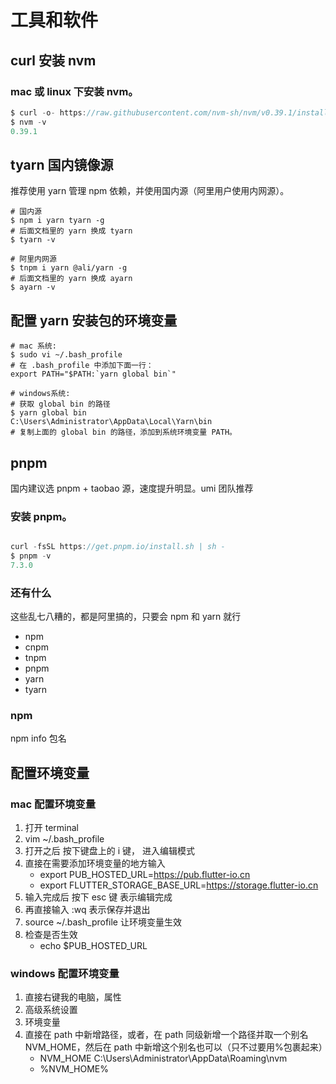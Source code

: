 # 工具和软件

## curl 安装 nvm

### mac 或 linux 下安装 nvm。

```js
$ curl -o- https://raw.githubusercontent.com/nvm-sh/nvm/v0.39.1/install.sh | bash
$ nvm -v
0.39.1
```

## tyarn 国内镜像源

推荐使用 yarn 管理 npm 依赖，并使用国内源（阿里用户使用内网源）。

```
# 国内源
$ npm i yarn tyarn -g
# 后面文档里的 yarn 换成 tyarn
$ tyarn -v

# 阿里内网源
$ tnpm i yarn @ali/yarn -g
# 后面文档里的 yarn 换成 ayarn
$ ayarn -v

```

## 配置 yarn 安装包的环境变量

```
# mac 系统:
$ sudo vi ~/.bash_profile
# 在 .bash_profile 中添加下面一行：
export PATH="$PATH:`yarn global bin`"

# windows系统:
# 获取 global bin 的路径
$ yarn global bin
C:\Users\Administrator\AppData\Local\Yarn\bin
# 复制上面的 global bin 的路径，添加到系统环境变量 PATH。
```

## pnpm

国内建议选 pnpm + taobao 源，速度提升明显。umi 团队推荐

### 安装 pnpm。

```js

curl -fsSL https://get.pnpm.io/install.sh | sh -
$ pnpm -v
7.3.0
```

### 还有什么

这些乱七八糟的，都是阿里搞的，只要会 npm 和 yarn 就行

- npm
- cnpm
- tnpm
- pnpm
- yarn
- tyarn

### npm

npm info 包名

## 配置环境变量

### mac 配置环境变量

1. 打开 terminal
2. vim ~/.bash_profile
3. 打开之后 按下键盘上的 i 键， 进入编辑模式
4. 直接在需要添加环境变量的地方输入
   - export PUB_HOSTED_URL=https://pub.flutter-io.cn
   - export FLUTTER_STORAGE_BASE_URL=https://storage.flutter-io.cn
5. 输入完成后 按下 esc 键 表示编辑完成
6. 再直接输入 :wq 表示保存并退出
7. source ~/.bash_profile 让环境变量生效
8. 检查是否生效
   - echo $PUB_HOSTED_URL

### windows 配置环境变量

1. 直接右键我的电脑，属性
2. 高级系统设置
3. 环境变量
4. 直接在 path 中新增路径，或者，在 path 同级新增一个路径并取一个别名 NVM_HOME，然后在 path 中新增这个别名也可以（只不过要用%包裹起来）
   - NVM_HOME C:\Users\Administrator\AppData\Roaming\nvm
   - %NVM_HOME%
